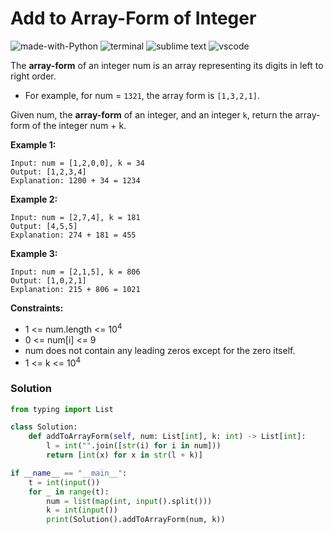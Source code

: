 # Add to Array-Form of Integer
![made-with-Python](https://img.shields.io/badge/Made%20with-Python-007396.svg)
![terminal](https://img.shields.io/badge/Windows%20Terminal-4D4D4D?logo=windows%20terminal&logoColor=white)
![sublime text](https://img.shields.io/badge/sublime_text-%23575757.svg?logo=sublime-text&logoColor=important)
![vscode](https://img.shields.io/badge/Visual_Studio_Code-0078D4?logo=visual%20studio%20code&logoColor=white)

The **array-form** of an integer num is an array representing its digits in left to right order.

- For example, for num = `1321`, the array form is `[1,3,2,1]`.

Given num, the **array-form** of an integer, and an integer `k`, return the array-form of the integer num + k.


__Example 1:__
```
Input: num = [1,2,0,0], k = 34
Output: [1,2,3,4]
Explanation: 1200 + 34 = 1234
```
__Example 2:__
```
Input: num = [2,7,4], k = 181
Output: [4,5,5]
Explanation: 274 + 181 = 455
```
__Example 3:__
```
Input: num = [2,1,5], k = 806
Output: [1,0,2,1]
Explanation: 215 + 806 = 1021
```

__Constraints:__
- 1 <= num.length <= 10<sup>4</sup>
- 0 <= num[i] <= 9
- num does not contain any leading zeros except for the zero itself.
- 1 <= k <= 10<sup>4</sup>


### Solution
```py
from typing import List

class Solution:
    def addToArrayForm(self, num: List[int], k: int) -> List[int]:
        l = int("".join([str(i) for i in num]))
        return [int(x) for x in str(l + k)]

if __name__ == "__main__":
    t = int(input())
    for _ in range(t):
        num = list(map(int, input().split()))
        k = int(input())
        print(Solution().addToArrayForm(num, k))
```